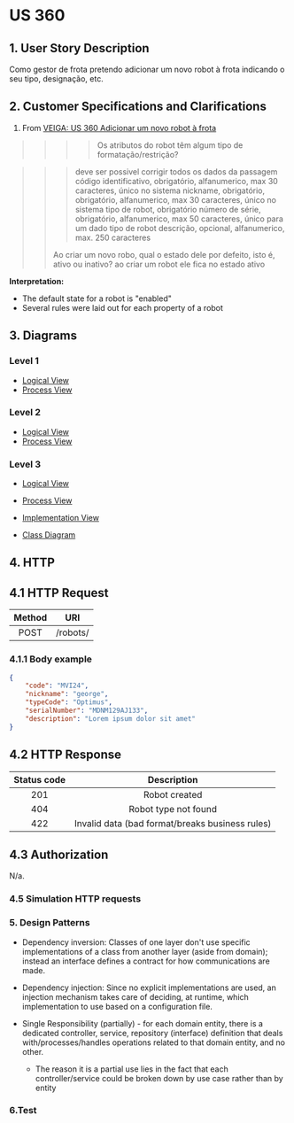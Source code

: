 # US 360

## 1. User Story Description

Como gestor de frota pretendo adicionar um novo robot à frota indicando o seu tipo, designação, etc.

## 2. Customer Specifications and Clarifications

1. From [VEIGA: US 360 Adicionar um novo robot à frota](https://moodle.isep.ipp.pt/mod/forum/discuss.php?d=25265#p31991)
> > > > Os atributos do robot têm algum tipo de formatação/restrição?

> > > deve ser possivel corrigir todos os dados da passagem
> > > código identificativo, obrigatório, alfanumerico, max 30 caracteres, único no sistema
> > > nickname, obrigatório, obrigatório, alfanumerico, max 30 caracteres, único no sistema
> > > tipo de robot, obrigatório
> > > número de série, obrigatório, alfanumerico, max 50 caracteres, único para um dado tipo de robot
> > > descrição, opcional, alfanumerico, max. 250 caracteres
> >
> > Ao criar um novo robo, qual o estado dele por defeito, isto é, ativo ou inativo?
> ao criar um robot ele fica no estado ativo

**Interpretation:**
- The default state for a robot is "enabled"
- Several rules were laid out for each property of a robot

## 3. Diagrams
### Level 1
- [Logical View](../general-purpose/level1/logical-view.svg)
- [Process View](./level1/process-view.svg)

### Level 2
- [Logical View](../general-purpose/level2/logical-view.svg)
- [Process View](./level2/process-view.svg)

### Level 3

- [Logical View](../general-purpose/level3/logical-view.svg)
- [Process View](./level3/process-view.svg)
- [Implementation View](../general-purpose/level3/implementation-view.svg)

- [Class Diagram](./class-diagram.svg)

## 4. HTTP

## 4.1 HTTP Request

| Method    | URI       |
|:---------:|:---------:|
| POST      | /robots/  |

### 4.1.1 Body example
```json
{
    "code": "MVI24",
    "nickname": "george",
    "typeCode": "Optimus",
    "serialNumber": "MDNM129AJ133",
    "description": "Lorem ipsum dolor sit amet"
}
```
## 4.2 HTTP Response
| Status code   | Description                                       |
|:-------------:|:-------------------------------------------------:|
| 201           | Robot created                                     |
| 404           | Robot type not found                              |
| 422           | Invalid data (bad format/breaks business rules)   |

## 4.3 Authorization

N/a.

### 4.5 Simulation HTTP requests

<!-- TODO -->

### 5. Design Patterns

- Dependency inversion: Classes of one layer don't use specific implementations of a class from another layer (aside from domain); instead an interface defines a contract for how communications are made.

- Dependency injection: Since no explicit implementations are used, an injection mechanism takes care of deciding, at runtime, which implementation to use based on a configuration file.

- Single Responsibility (partially) - for each domain entity, there is a dedicated controller, service, repository (interface) definition that deals with/processes/handles operations related to that domain entity, and no other.
    + The reason it is a partial use lies in the fact that each controller/service could be broken down by use case rather than by entity

### 6.Test

<!-- TODO -->

<!-- vim: set spelllang+=pt: -->
